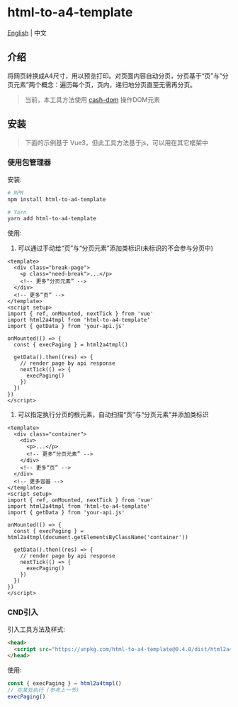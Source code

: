 # html-to-a4-template

[English](./README.md) | 中文

## 介绍

将网页转换成A4尺寸，用以预览打印。对页面内容自动分页，分页基于“页”与“分页元素”两个概念：遍历每个页，页内，递归地分页直至无需再分页。

> 当前，本工具方法使用 [cash-dom](https://github.com/fabiospampinato/cash) 操作DOM元素

## 安装

> 下面的示例基于 Vue3，但此工具方法基于js，可以用在其它框架中

### 使用包管理器

安装:

```bash
# NPM
npm install html-to-a4-template

# Yarn 
yarn add html-to-a4-template
```

使用:

1. 可以通过手动给“页”与“分页元素”添加类标识(未标识的不会参与分页中)

```vue
<template>
  <div class="break-page">
    <p class="need-break">...</p>
    <!-- 更多“分页元素” -->
  </div>
  <!-- 更多“页” -->
</template>
<script setup>
import { ref, onMounted, nextTick } from 'vue'
import html2a4tmpl from 'html-to-a4-template'
import { getData } from 'your-api.js'

onMounted(() => {
  const { execPaging } = html2a4tmpl()

  getData().then((res) => {
    // render page by api response
    nextTick(() => {
      execPaging()
    })
  })
})
</script>
```

1. 可以指定执行分页的根元素，自动扫描“页”与“分页元素”并添加类标识

```vue
<template>
  <div class="container">
    <div>
      <p>...</p>
      <!-- 更多“分页元素” -->
    </div>
    <!-- 更多“页” -->
  </div>
  <!-- 更多容器 -->
</template>
<script setup>
import { ref, onMounted, nextTick } from 'vue'
import html2a4tmpl from 'html-to-a4-template'
import { getData } from 'your-api.js'

onMounted(() => {
  const { execPaging } = html2a4tmpl(document.getElementsByClassName('container'))

  getData().then((res) => {
    // render page by api response
    nextTick(() => {
      execPaging()
    })
  })
})
</script>
```

### CND引入

引入工具方法及样式:

```html
<head>
  <script src="https://unpkg.com/html-to-a4-template@0.4.0/dist/html2a4tmpl.umd.js"></script>
</head>
```

使用:

```js
const { execPaging } = html2a4tmpl()
// 在某处执行 (参考上一节)
execPaging()
```
